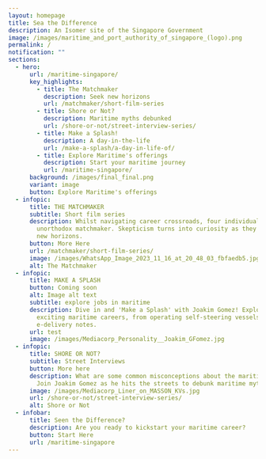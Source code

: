```yaml
---
layout: homepage
title: Sea the Difference
description: An Isomer site of the Singapore Government
image: /images/maritime_and_port_authority_of_singapore_(logo).png
permalink: /
notification: ""
sections:
  - hero:
      url: /maritime-singapore/
      key_highlights:
        - title: The Matchmaker
          description: Seek new horizons
          url: /matchmaker/short-film-series
        - title: Shore or Not?
          description: Maritime myths debunked
          url: /shore-or-not/street-interview-series/
        - title: Make a Splash!
          description: A day-in-the-life
          url: /make-a-splash/a-day-in-life-of/
        - title: Explore Maritime's offerings
          description: Start your maritime journey
          url: /maritime-singapore/
      background: /images/final_final.png
      variant: image
      button: Explore Maritime's offerings
  - infopic:
      title: THE MATCHMAKER
      subtitle: Short film series
      description: Whilst navigating career crossroads, four individuals meet an
        unorthodox matchmaker. Skepticism turns into curiosity as they seek out
        new horizons.
      button: More Here
      url: /matchmaker/short-film-series/
      image: /images/WhatsApp_Image_2023_11_16_at_20_48_03_fbfaedb5.jpg
      alt: The Matchmaker
  - infopic:
      title: MAKE A SPLASH
      button: Coming soon
      alt: Image alt text
      subtitle: explore jobs in maritime
      description: Dive in and 'Make a Splash' with Joakim Gomez! Explore new,
        exciting maritime careers, from operating self-steering vessels to
        e-delivery notes.
      url: test
      image: /images/Mediacorp_Personality__Joakim_GFomez.jpg
  - infopic:
      title: SHORE OR NOT?
      subtitle: Street Interviews
      button: More here
      description: What are some common misconceptions about the maritime industry?
        Join Joakim Gomez as he hits the streets to debunk maritime myths!
      image: /images/Mediacorp_Liner_on_MASSON_KVs.jpg
      url: /shore-or-not/street-interview-series/
      alt: Shore or Not
  - infobar:
      title: Seen the Difference?
      description: Are you ready to kickstart your maritime career?
      button: Start Here
      url: /maritime-singapore
---
```

